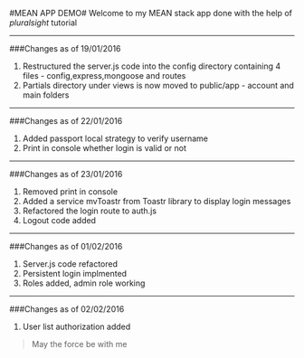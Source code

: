 #MEAN APP DEMO#
Welcome to my MEAN stack app done with the help of *pluralsight* tutorial


*************************************************************************************************************
###Changes as of 19/01/2016
1.  Restructured the server.js code into the config directory containing 4 files - config,express,mongoose and routes
1.  Partials directory under views is now moved to public/app - account and main folders


*************************************************************************************************************
###Changes as of 22/01/2016
1.  Added passport local strategy to verify username
1.  Print in console whether login is valid or not


*************************************************************************************************************
###Changes as of 23/01/2016
1.  Removed print in console
1.  Added a service mvToastr from Toastr library to display login messages
1.  Refactored the login route to auth.js
1.  Logout code added

*************************************************************************************************************
###Changes as of 01/02/2016
1.  Server.js code refactored
1.  Persistent login implmented
1.  Roles added, admin role working

*************************************************************************************************************
###Changes as of 02/02/2016
1.  User list authorization added

>May the force be with me